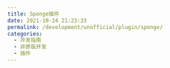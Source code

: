 ```yaml
---
title: Sponge插件
date: 2021-10-24 21:23:33
permalink: /development/unofficial/plugin/sponge/
categories: 
  - 开发指南
  - 非原版开发
  - 插件
---
```

